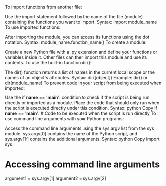 To import functions from another file:

Use the import statement followed by the name of the file (module) containing the functions you want to import.
Syntax: import module_name
To use imported functions:

After importing the module, you can access its functions using the dot notation.
Syntax: module_name.function_name()
To create a module:

Create a new Python file with a .py extension and define your functions or variables inside it.
Other files can then import this module and use its contents.
To use the built-in function dir():

The dir() function returns a list of names in the current local scope or the names of an object's attributes.
Syntax: dir([object])
Example: dir() or dir(module_name)
To prevent code in your script from being executed when imported:

Use the if __name__ == '__main__': condition to check if the script is being run directly or imported as a module.
Place the code that should only run when the script is executed directly under this condition.
Syntax:
python
Copy
if __name__ == '__main__':
    # Code to be executed when the script is run directly
To use command line arguments with your Python programs:

Access the command line arguments using the sys.argv list from the sys module.
sys.argv[0] contains the name of the Python script, and sys.argv[1:] contains the additional arguments.
Syntax:
python
Copy
import sys

# Accessing command line arguments
argument1 = sys.argv[1]
argument2 = sys.argv[2]

